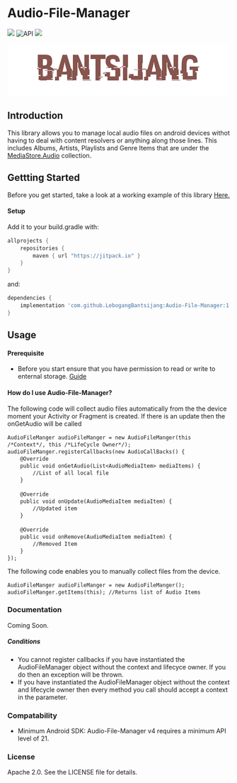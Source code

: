 # Audio-File-Manager
[![](https://jitpack.io/v/LebogangBantsijang/Audio-File-Manager.svg)](https://jitpack.io/#LebogangBantsijang/Audio-File-Manager) ![API](https://img.shields.io/badge/Android-21+-red.svg) ![](https://img.shields.io/badge/Latest-1.0.0-blue.svg)

![Logo](https://raw.githubusercontent.com/LebogangBantsijang/Audio-File-Manager/master/profile-image.png)

## Introduction

This library allows you to manage local audio files on android devices withot having to deal with content resolvers or anything along those lines. This includes Albums, Artists, Playlists and Genre Items that are under the [MediaStore.Audio](https://developer.android.com/reference/android/provider/MediaStore.Audio) collection.

## Gettting Started
Before you get started, take a look at a working example of this library [Here.](https://youtu.be/SJoQsasNBAQ)
#### Setup
Add it to your build.gradle with:
```gradle
allprojects {
    repositories {
        maven { url "https://jitpack.io" }
    }
}
```
and:

```gradle
dependencies {
    implementation 'com.github.LebogangBantsijang:Audio-File-Manager:1.0.0'
}
```
## Usage

#### Prerequisite
* Before you start ensure that you have permission to read or write to enternal storage. [Guide](https://developer.android.com/guide/topics/permissions/overview)

#### How do I use Audio-File-Manager?
The following code will collect audio files automatically from the the device moment your Activity or Fragment is created. If there is an update then the onGetAudio will be called
```
AudioFileManger audioFileManger = new AudioFileManger(this /*Context*/, this /*LifeCycle Owner*/);
audioFileManger.registerCallbacks(new AudioCallBacks() {
    @Override
    public void onGetAudio(List<AudioMediaItem> mediaItems) {
        //List of all local file
    }

    @Override
    public void onUpdate(AudioMediaItem mediaItem) {
        //Updated item
    }

    @Override
    public void onRemove(AudioMediaItem mediaItem) {
        //Removed Item
    }
});
```
The following code enables you to manually collect files from the device.
```
AudioFileManger audioFileManger = new AudioFileManger();
audioFileManger.getItems(this); //Returns list of Audio Items
```

### Documentation
Coming Soon.

##### Conditions
* You cannot register callbacks if you have instantiated the AudioFileManager object without the context and lifecyce owner. If you do then an exception will be thrown.
* If you have instantiated the AudioFileManager object without the context and lifecycle owner then every method you call should accept a context in the parameter.

### Compatability
* Minimum Android SDK: Audio-File-Manager v4 requires a minimum API level of 21.

### License
Apache 2.0. See the LICENSE file for details.
